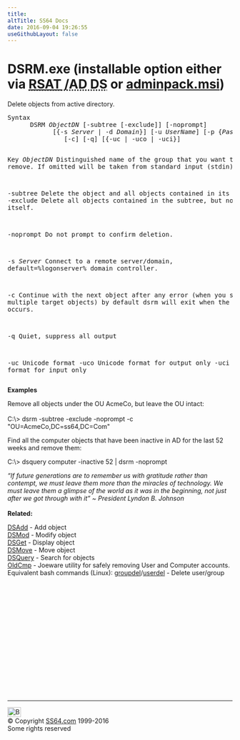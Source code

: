 ```yaml
---
title:
altTitle: SS64 Docs
date: 2016-09-04 19:26:55
useGithubLayout: false
---
```

<!-- #BeginLibraryItem "/Library/head_nt.lbi" --><!-- #EndLibraryItem --><h1>DSRM.exe  (installable option either via <abbr title="Remote Server Administrative Tools / Active Directory Domain Services"><a href="../links/windows.html">RSAT</a> /AD DS</abbr> or <a href="../links/windows.html">adminpack.msi</a>)</h1>
<p>Delete objects from  active directory.</p>
<pre>Syntax
      DSRM <i>ObjectDN</i> [-subtree [-exclude]] [-noprompt]
            [{-s <i>Server</i> | -d <i>Domain</i>}] [-u <i>UserName</i>] [-p {<i>Password</i> | *}]
               [-c] [-q] [{-uc | -uco | -uci}]

Key
   <i>ObjectDN</i>  Distinguished name of the group that you want to remove.
             If omitted will be taken from standard input (stdin)

   -subtree  Delete the object and all objects contained in its subtree.
   -exclude  Delete all objects contained in the subtree, but not the object itself.

   -noprompt Do not prompt to confirm deletion.

   -s <i>Server</i> Connect to a remote server/domain, default=%logonserver% domain controller.

   -c        Continue with the next object after any error (when you specify multiple target objects)
             by default dsrm will exit when the first error occurs.

   -q        Quiet, suppress all output

   -uc       Unicode format
   -uco      Unicode format for output only
   -uci      Unicode format for input only</pre>
<p><b>Examples</b></p>
<p>Remove all objects under the OU <span class="code">AcmeCo</span>, but leave the OU intact<span class="code">:<br>
<br>
C:\&gt; dsrm -subtree -exclude -noprompt -c "OU=AcmeCo,DC=ss64,DC=Com"</span></p>
<p>Find all the computer objects that have been inactive in AD for the last 52 weeks and remove them:</p>
<p class="code"><span class="code">C:\&gt; </span>dsquery computer -inactive 52 | dsrm -noprompt</p>
<p><i class="quote">“If future generations are to remember us with gratitude rather than contempt, we must leave them more than the miracles of technology. We must leave them a glimpse of the world as it was in the beginning, not just after we got through with it” ~ President Lyndon B. Johnson</i><br>
<br>
<b> Related:</b></p>
<p><a href="dsadd.html">DSAdd</a> - Add object<br>
<a href="dsmod.html">DSMod</a> - Modify object<br>
<a href="dsget.html">DSGet</a> - Display object <br>
<a href="dsmove.html">DSMove</a> - Move object<br>
<a href="dsquery.html">DSQuery</a> - Search for objects<br>
<a href="http://www.joeware.net/freetools/tools/oldcmp/index.htm">OldCmp</a> - Joeware utility for safely removing User and Computer accounts.<br>
Equivalent bash commands (Linux): <a href="../bash/groupdel.html">groupdel</a>/<a href="../bash/userdel.html">userdel</a> - Delete user/group</p><!-- #BeginLibraryItem "/Library/foot_nt.lbi" --><p>
<!-- windows300 -->
<ins class="adsbygoogle" style="display:inline-block;width:300px;height:250px" data-ad-client="ca-pub-6140977852749469" data-ad-slot="7649547908"></ins>
<script>
(adsbygoogle = window.adsbygoogle || []).push({});
</script></p>
<hr>
<div id="bl" class="footer"><a href="dsrm.html#"><img src="../images/top.png" width="30" height="22" alt="Back to the Top"></a></div>
<div id="br" class="footer, tagline">© Copyright <a href="../index.html">SS64.com</a> 1999-2016<br>
Some rights reserved</div><!-- #EndLibraryItem -->

